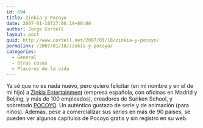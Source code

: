 ```yaml
---
id: 694
title: Zinkia y Pocoyo
date: 2007-01-18T17:06:14+00:00
author: Jorge Cortell
layout: post
guid: http://www.cortell.net/2007/01/18/zinkia-y-pocoyo/
permalink: /2007/01/18/zinkia-y-pocoyo/
categories:
  - General
  - Otras cosas
  - Placeres de la vida
---
```

Ya sé que no es nada nuevo, pero quiero felicitar (en mi nombre y en el de mi hijo) a <a title="web de Zinkia" target="_blank" href="http://www.zinkia.com">Zinkia Entertainment</a> (empresa española, con oficinas en Madrid y Beijing, y más de 100 empleados), creadores de Suriken School, y sobretodo <a title="Pocoyo" target="_blank" href="http://www.pocoyo.com">POCOYO</a>. Un auténtico gustazo de serie y de animación (para niños). Además, pese a comercializar sus series en más de 90 paí­ses, se pueden ver algunos capí­tulos de Pocoyo gratis y sin registro en su web.